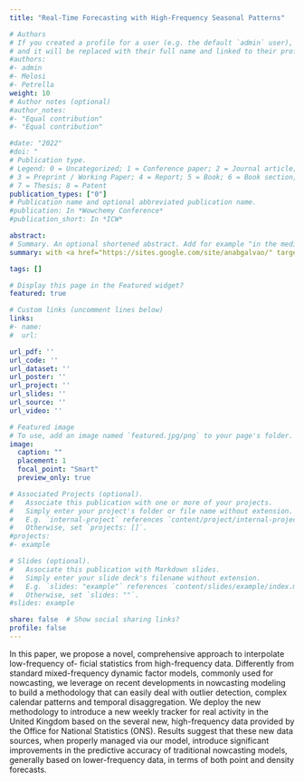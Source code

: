 ```yaml
---
title: "Real-Time Forecasting with High-Frequency Seasonal Patterns"

# Authors
# If you created a profile for a user (e.g. the default `admin` user), write the username (folder name) here
# and it will be replaced with their full name and linked to their profile.
#authors:
#- admin
#- Melosi
#- Petrella
weight: 10
# Author notes (optional)
#author_notes:
#- "Equal contribution"
#- "Equal contribution"

#date: "2022"
#doi: "
# Publication type.
# Legend: 0 = Uncategorized; 1 = Conference paper; 2 = Journal article;
# 3 = Preprint / Working Paper; 4 = Report; 5 = Book; 6 = Book section;
# 7 = Thesis; 8 = Patent
publication_types: ["0"]
# Publication name and optional abbreviated publication name.
#publication: In *Wowchemy Conference*
#publication_short: In *ICW*

abstract:
# Summary. An optional shortened abstract. Add for example "in the media"
summary: with <a href="https://sites.google.com/site/anabgalvao/" target="_blank" rel="noopener noreferrer">Ana Galvāo</a> (Bloomber LP) and <a href="https://sites.google.com/a/ivanpetrella.com/www/" target="_blank" rel="noopener noreferrer">Ivan Petrella</a> (Collegio Carlo Alberto).

tags: []

# Display this page in the Featured widget?
featured: true

# Custom links (uncomment lines below)
links:
#- name:
#  url:

url_pdf: ''
url_code: ''
url_dataset: ''
url_poster: ''
url_project: ''
url_slides: ''
url_source: ''
url_video: ''

# Featured image
# To use, add an image named `featured.jpg/png` to your page's folder.
image:
  caption: ""
  placement: 1
  focal_point: "Smart"
  preview_only: true

# Associated Projects (optional).
#   Associate this publication with one or more of your projects.
#   Simply enter your project's folder or file name without extension.
#   E.g. `internal-project` references `content/project/internal-project/index.md`.
#   Otherwise, set `projects: []`.
#projects:
#- example

# Slides (optional).
#   Associate this publication with Markdown slides.
#   Simply enter your slide deck's filename without extension.
#   E.g. `slides: "example"` references `content/slides/example/index.md`.
#   Otherwise, set `slides: ""`.
#slides: example

share: false  # Show social sharing links?
profile: false
---
```

In this paper, we propose a novel, comprehensive approach to interpolate low-frequency of- ficial statistics from high-frequency data. Differently from standard mixed-frequency dynamic factor models, commonly used for nowcasting, we leverage on recent developments in nowcasting modeling to build a methodology that can easily deal with outlier detection, complex calendar patterns and temporal disaggregation. We deploy the new methodology to introduce a new weekly tracker for real activity in the United Kingdom based on the several new, high-frequency data provided by the Office for National Statistics (ONS). Results suggest that these new data sources, when properly managed via our model, introduce significant improvements in the predictive accuracy of traditional nowcasting models, generally based on lower-frequency data, in terms of both point and density forecasts.
